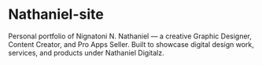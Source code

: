 # Nathaniel-site
Personal portfolio of Nignatoni N. Nathaniel — a creative Graphic Designer, Content Creator, and Pro Apps Seller. Built to showcase digital design work, services, and products under Nathaniel Digitalz.
